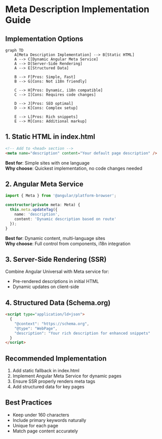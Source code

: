 # Meta Description Implementation Guide

## Implementation Options

```mermaid
graph TD
    A[Meta Description Implementation] --> B[Static HTML]
    A --> C[Dynamic Angular Meta Service]
    A --> D[Server-Side Rendering]
    A --> E[Structured Data]

    B --> F[Pros: Simple, Fast]
    B --> G[Cons: Not i18n friendly]

    C --> H[Pros: Dynamic, i18n compatible]
    C --> I[Cons: Requires code changes]

    D --> J[Pros: SEO optimal]
    D --> K[Cons: Complex setup]

    E --> L[Pros: Rich snippets]
    E --> M[Cons: Additional markup]
```

## 1. Static HTML in index.html

```html
<!-- Add to <head> section -->
<meta name="description" content="Your default page description" />
```

**Best for**: Simple sites with one language  
**Why choose**: Quickest implementation, no code changes needed

## 2. Angular Meta Service

```typescript
import { Meta } from '@angular/platform-browser';

constructor(private meta: Meta) {
  this.meta.updateTag({
    name: 'description',
    content: 'Dynamic description based on route'
  });
}
```

**Best for**: Dynamic content, multi-language sites  
**Why choose**: Full control from components, i18n integration

## 3. Server-Side Rendering (SSR)

Combine Angular Universal with Meta service for:

- Pre-rendered descriptions in initial HTML
- Dynamic updates on client-side

## 4. Structured Data (Schema.org)

```html
<script type="application/ld+json">
  {
    "@context": "https://schema.org",
    "@type": "WebPage",
    "description": "Your rich description for enhanced snippets"
  }
</script>
```

## Recommended Implementation

1. Add static fallback in index.html
2. Implement Angular Meta Service for dynamic pages
3. Ensure SSR properly renders meta tags
4. Add structured data for key pages

## Best Practices

- Keep under 160 characters
- Include primary keywords naturally
- Unique for each page
- Match page content accurately

